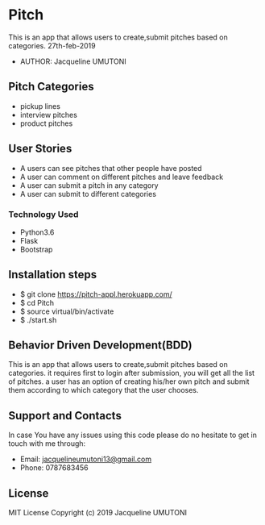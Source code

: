 # Pitch

This is an app that allows users to create,submit pitches based on categories. 27th-feb-2019

* AUTHOR: Jacqueline UMUTONI

## Pitch Categories

* pickup lines
* interview pitches
* product pitches

## User Stories

* A users can see pitches that other people have posted
* A user can comment on different pitches and leave feedback
* A user can submit a pitch in any category
* A user can submit to different categories
### Technology Used
* Python3.6
* Flask
* Bootstrap

## Installation steps

* $ git clone https://pitch-appl.herokuapp.com/
* $ cd Pitch
* $ source virtual/bin/activate
* $ ./start.sh

## Behavior Driven Development(BDD)

This is an app that allows users to create,submit pitches based on categories. it requires first to login after submission, you will get all the list of pitches. a user has an option of creating his/her own pitch and submit them according to which category that the user chooses.

## Support and Contacts

In case You have any issues using this code please do no hesitate to get in touch with me through:
* Email: jacquelineumutoni13@gmail.com
* Phone: 0787683456

## License
MIT License
Copyright (c) 2019 Jacqueline UMUTONI

